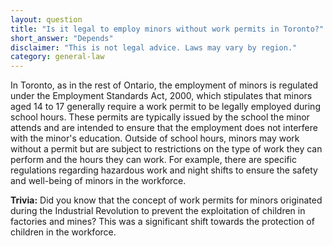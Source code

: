 ```yaml
---
layout: question
title: "Is it legal to employ minors without work permits in Toronto?"
short_answer: "Depends"
disclaimer: "This is not legal advice. Laws may vary by region."
category: general-law
---
```

In Toronto, as in the rest of Ontario, the employment of minors is regulated under the Employment Standards Act, 2000, which stipulates that minors aged 14 to 17 generally require a work permit to be legally employed during school hours. These permits are typically issued by the school the minor attends and are intended to ensure that the employment does not interfere with the minor's education. Outside of school hours, minors may work without a permit but are subject to restrictions on the type of work they can perform and the hours they can work. For example, there are specific regulations regarding hazardous work and night shifts to ensure the safety and well-being of minors in the workforce.

**Trivia:** Did you know that the concept of work permits for minors originated during the Industrial Revolution to prevent the exploitation of children in factories and mines? This was a significant shift towards the protection of children in the workforce.
